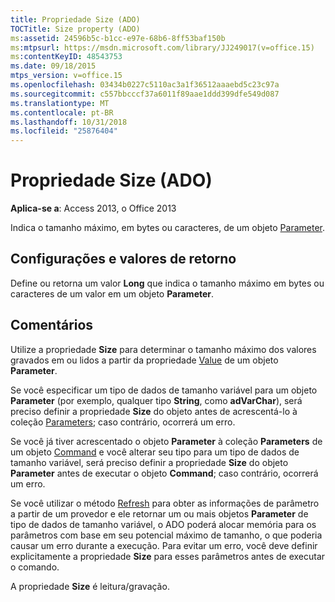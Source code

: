 ```yaml
---
title: Propriedade Size (ADO)
TOCTitle: Size property (ADO)
ms:assetid: 24596b5c-b1cc-e97e-68b6-8ff53baf150b
ms:mtpsurl: https://msdn.microsoft.com/library/JJ249017(v=office.15)
ms:contentKeyID: 48543753
ms.date: 09/18/2015
mtps_version: v=office.15
ms.openlocfilehash: 03434b0227c5110ac3a1f36512aaaebd5c23c97a
ms.sourcegitcommit: c557bbcccf37a6011f89aae1ddd399dfe549d087
ms.translationtype: MT
ms.contentlocale: pt-BR
ms.lasthandoff: 10/31/2018
ms.locfileid: "25876404"
---
```

# <a name="size-property-ado"></a>Propriedade Size (ADO)


**Aplica-se a**: Access 2013, o Office 2013

Indica o tamanho máximo, em bytes ou caracteres, de um objeto [Parameter](parameter-object-ado.md).

## <a name="settings-and-return-values"></a>Configurações e valores de retorno

Define ou retorna um valor **Long** que indica o tamanho máximo em bytes ou caracteres de um valor em um objeto **Parameter**.

## <a name="remarks"></a>Comentários

Utilize a propriedade **Size** para determinar o tamanho máximo dos valores gravados em ou lidos a partir da propriedade [Value](value-property-ado.md) de um objeto **Parameter**.

Se você especificar um tipo de dados de tamanho variável para um objeto **Parameter** (por exemplo, qualquer tipo **String**, como **adVarChar**), será preciso definir a propriedade **Size** do objeto antes de acrescentá-lo à coleção [Parameters](parameters-collection-ado.md); caso contrário, ocorrerá um erro.

Se você já tiver acrescentado o objeto **Parameter** à coleção **Parameters** de um objeto [Command](command-object-ado.md) e você alterar seu tipo para um tipo de dados de tamanho variável, será preciso definir a propriedade **Size** do objeto **Parameter** antes de executar o objeto **Command**; caso contrário, ocorrerá um erro.

Se você utilizar o método [Refresh](refresh-method-ado.md) para obter as informações de parâmetro a partir de um provedor e ele retornar um ou mais objetos **Parameter** de tipo de dados de tamanho variável, o ADO poderá alocar memória para os parâmetros com base em seu potencial máximo de tamanho, o que poderia causar um erro durante a execução. Para evitar um erro, você deve definir explicitamente a propriedade **Size** para esses parâmetros antes de executar o comando.

A propriedade **Size** é leitura/gravação.

